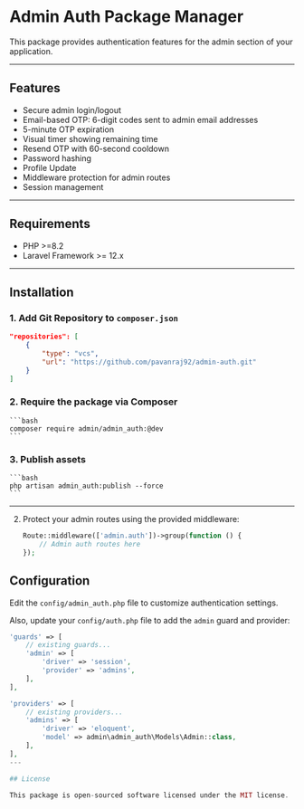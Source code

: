 # Admin Auth Package Manager

This package provides authentication features for the admin section of your application.

---

## Features

- Secure admin login/logout
- Email-based OTP: 6-digit codes sent to admin email addresses
- 5-minute OTP expiration
- Visual timer showing remaining time
- Resend OTP with 60-second cooldown
- Password hashing
- Profile Update
- Middleware protection for admin routes
- Session management

---

## Requirements

- PHP >=8.2
- Laravel Framework >= 12.x

---

## Installation

### 1. Add Git Repository to `composer.json`

```json
"repositories": [
    {
        "type": "vcs",
        "url": "https://github.com/pavanraj92/admin-auth.git"
    }
]
```

### 2. Require the package via Composer
    ```bash
    composer require admin/admin_auth:@dev
    ```

### 3. Publish assets
    ```bash
    php artisan admin_auth:publish --force
    ```
---

2. Protect your admin routes using the provided middleware:
   ```php
   Route::middleware(['admin.auth'])->group(function () {
       // Admin auth routes here
   });
   ```

## Configuration

Edit the `config/admin_auth.php` file to customize authentication settings.

Also, update your `config/auth.php` file to add the `admin` guard and provider:

```php
'guards' => [
    // existing guards...
    'admin' => [
        'driver' => 'session',
        'provider' => 'admins',
    ],
],

'providers' => [
    // existing providers...
    'admins' => [
        'driver' => 'eloquent',
        'model' => admin\admin_auth\Models\Admin::class,
    ],
],
---

## License

This package is open-sourced software licensed under the MIT license.

